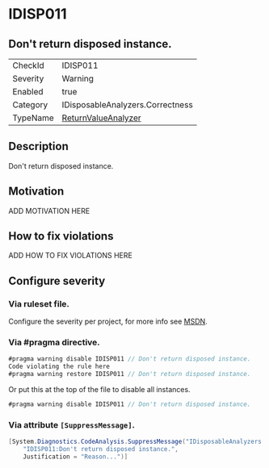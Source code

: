 # IDISP011
## Don't return disposed instance.

<!-- start generated table -->
<table>
<tr>
  <td>CheckId</td>
  <td>IDISP011</td>
</tr>
<tr>
  <td>Severity</td>
  <td>Warning</td>
</tr>
<tr>
  <td>Enabled</td>
  <td>true</td>
</tr>
<tr>
  <td>Category</td>
  <td>IDisposableAnalyzers.Correctness</td>
</tr>
<tr>
  <td>TypeName</td>
  <td><a href="https://github.com/DotNetAnalyzers/IDisposableAnalyzers/blob/master/IDisposableAnalyzers/NodeAnalyzers/ReturnValueAnalyzer.cs">ReturnValueAnalyzer</a></td>
</tr>
</table>
<!-- end generated table -->

## Description

Don't return disposed instance.

## Motivation

ADD MOTIVATION HERE

## How to fix violations

ADD HOW TO FIX VIOLATIONS HERE

<!-- start generated config severity -->
## Configure severity

### Via ruleset file.

Configure the severity per project, for more info see [MSDN](https://msdn.microsoft.com/en-us/library/dd264949.aspx).

### Via #pragma directive.
```C#
#pragma warning disable IDISP011 // Don't return disposed instance.
Code violating the rule here
#pragma warning restore IDISP011 // Don't return disposed instance.
```

Or put this at the top of the file to disable all instances.
```C#
#pragma warning disable IDISP011 // Don't return disposed instance.
```

### Via attribute `[SuppressMessage]`.

```C#
[System.Diagnostics.CodeAnalysis.SuppressMessage("IDisposableAnalyzers.Correctness", 
    "IDISP011:Don't return disposed instance.", 
    Justification = "Reason...")]
```
<!-- end generated config severity -->